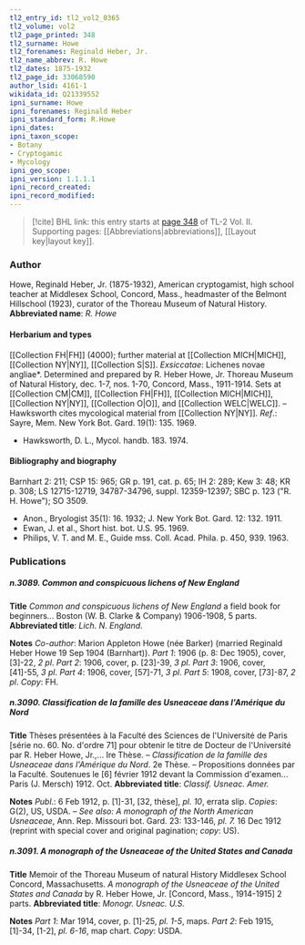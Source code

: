 ```yaml
---
tl2_entry_id: tl2_vol2_0365
tl2_volume: vol2
tl2_page_printed: 348
tl2_surname: Howe
tl2_forenames: Reginald Heber, Jr.
tl2_name_abbrev: R. Howe
tl2_dates: 1875-1932
tl2_page_id: 33068590
author_lsid: 4161-1
wikidata_id: Q21339552
ipni_surname: Howe
ipni_forenames: Reginald Heber
ipni_standard_form: R.Howe
ipni_dates: 
ipni_taxon_scope: 
- Botany
- Cryptogamic
- Mycology
ipni_geo_scope: 
ipni_version: 1.1.1.1
ipni_record_created: 
ipni_record_modified:
---
```



> [!cite] BHL link: this entry starts at [page 348](https://www.biodiversitylibrary.org/page/33068590) of TL-2 Vol. II.
> Supporting pages: [[Abbreviations|abbreviations]], [[Layout key|layout key]].

### Author

Howe, Reginald Heber, Jr. (1875-1932), American cryptogamist, high school teacher at Middlesex School, Concord, Mass., headmaster of the Belmont Hillschool (1923), curator of the Thoreau Museum of Natural History. 
**Abbreviated name**: *R. Howe*

#### Herbarium and types

[[Collection FH|FH]] (4000); further material at [[Collection MICH|MICH]], [[Collection NY|NY]], [[Collection S|S]].
*Exsiccatae*: Lichenes novae angliae*. Determined and prepared by R. Heber Howe, Jr. Thoreau Museum of Natural History, dec. 1-7, nos. 1-70, Concord, Mass., 1911-1914. Sets at [[Collection CM|CM]], [[Collection FH|FH]], [[Collection MICH|MICH]], [[Collection NY|NY]], [[Collection O|O]], and [[Collection WELC|WELC]]. – Hawksworth cites mycological material from [[Collection NY|NY]].
*Ref*.: Sayre, Mem. New York Bot. Gard. 19(1): 135. 1969.
- Hawksworth, D. L., Mycol. handb. 183. 1974.

#### Bibliography and biography

Barnhart 2: 211; CSP 15: 965; GR p. 191, cat. p. 65; IH 2: 289; Kew 3: 48; KR p. 308; LS 12715-12719, 34787-34796, suppl. 12359-12397; SBC p. 123 ("R. H. Howe"); SO 3509.
- Anon., Bryologist 35(1): 16. 1932; J. New York Bot. Gard. 12: 132. 1911.
- Ewan, J. et al., Short hist. bot. U.S. 95. 1969.
- Philips, V. T. and M. E., Guide mss. Coll. Acad. Phila. p. 450, 939. 1963.

### Publications

##### n.3089. Common and conspicuous lichens of New England

**Title**
*Common and conspicuous lichens of New England* a field book for beginners... Boston (W. B. Clarke & Company) 1906-1908, 5 parts.
**Abbreviated title**: *Lich. N. England*.

**Notes**
*Co-author*: Marion Appleton Howe (née Barker) (married Reginald Heber Howe 19 Sep 1904 (Barnhart)).
*Part 1*: 1906 (p. 8: Dec 1905), cover, \[3\]-22, *2 pl*.
*Part 2*: 1906, cover, p. \[23\]-39, *3 pl*.
*Part 3*: 1906, cover, \[41\]-55, *3 pl*.
*Part 4*: 1906, cover, \[57\]-71, *3 pl*.
*Part 5*: 1908, cover, \[73\]-87, *2 pl*.
*Copy*: FH.

##### n.3090. Classification de la famille des Usneaceae dans l'Amérique du Nord

**Title**
Thèses présentées à la Faculté des Sciences de l'Université de Paris \[série no. 60. No. d'ordre 71\] pour obtenir le titre de Docteur de l'Université par R. Heber Howe, Jr.,... Ire Thèse. – *Classification de la famille des Usneaceae dans l'Amérique du Nord*. 2e Thèse. – Propositions données par la Faculté. Soutenues le \[6\] février 1912 devant la Commission d'examen... Paris (J. Mersch) 1912. Oct.
**Abbreviated title**: *Classif. Usneac. Amer.*

**Notes**
*Publ*.: 6 Feb 1912, p. \[1\]-31, \[32, thèse\], *pl. 10*, errata slip. *Copies*: G(2), US, USDA. – *See also: A monograph of the North American Usneaceae*, Ann. Rep. Missouri bot. Gard. 23: 133-146, *pl. 7.* 16 Dec 1912 (reprint with special cover and original pagination; *copy*: US).

##### n.3091. A monograph of the Usneaceae of the United States and Canada

**Title**
Memoir of the Thoreau Museum of natural History Middlesex School Concord, Massachusetts. *A monograph of the Usneaceae of the United States and Canada* by R. Heber Howe, Jr. \[Concord, Mass., 1914-1915\] 2 parts.
**Abbreviated title**: *Monogr. Usneac. U.S.*

**Notes**
*Part 1*: Mar 1914, cover, p. \[1\]-25, *pl. 1-5*, maps.
*Part 2*: Feb 1915, \[1\]-34, \[1-2\], *pl. 6-16*, map chart.
*Copy*: USDA.

